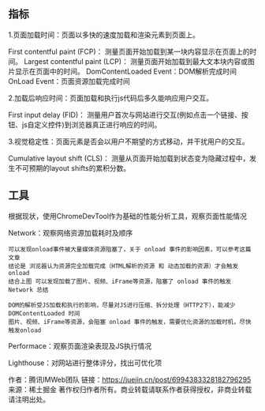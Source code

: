 ## 指标

1.页面加载时间：页面以多快的速度加载和渲染元素到页面上。

First contentful paint (FCP)： 测量页面开始加载到某一块内容显示在页面上的时间。
Largest contentful paint (LCP)： 测量页面开始加载到最大文本块内容或图片显示在页面中的时间。
DomContentLoaded Event：DOM解析完成时间
OnLoad Event：页面资源加载完成时间

2.加载后响应时间：页面加载和执行js代码后多久能响应用户交互。

First input delay (FID)： 测量用户首次与网站进行交互(例如点击一个链接、按钮、js自定义控件)到浏览器真正进行响应的时间。

3.视觉稳定性：页面元素是否会以用户不期望的方式移动，并干扰用户的交互。

Cumulative layout shift (CLS)： 测量从页面开始加载到状态变为隐藏过程中，发生不可预期的layout shifts的累积分数。


## 工具

根据现状，使用ChromeDevTool作为基础的性能分析工具，观察页面性能情况

Network：观察网络资源加载耗时及顺序

```
可以发现onload事件被大量媒体资源阻塞了，关于 onload 事件的影响因素，可以参考这篇文章
结论是 浏览器认为资源完全加载完成（HTML解析的资源 和 动态加载的资源）才会触发 onload
结合上图 可以发现加载了图片、视频、iFrame等资源，阻塞了 onload 事件的触发
Network 总结

DOM的解析受JS加载和执行的影响，尽量对JS进行压缩、拆分处理（HTTP2下），能减少 DOMContentLoaded 时间
图片、视频、iFrame等资源，会阻塞 onload 事件的触发，需要优化资源的加载时机，尽快触发onload

```

Performace：观察页面渲染表现及JS执行情况

Lighthouse：对网站进行整体评分，找出可优化项






作者：腾讯IMWeb团队
链接：https://juejin.cn/post/6994383328182796295
来源：稀土掘金
著作权归作者所有。商业转载请联系作者获得授权，非商业转载请注明出处。